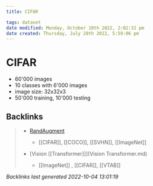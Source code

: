 ```yaml
---
title: CIFAR

tags: dataset 
date modified: Monday, October 10th 2022, 2:02:32 pm
date created: Thursday, July 28th 2022, 5:59:06 pm
---
```


# CIFAR
- 60'000 images
- 10 classes with 6'000 images
- image size: 32x32x3
- 50'000 training, 10'000 testing

## Backlinks
> - [RandAugment](RandAugment.md)
>   - [[CIFAR]], [[COCO]], [[SVHN]], [[ImageNet]]
>
> - [Vision [[Transformer]]](Vision Transformer.md)
>   - [[ImageNet]] , [[CIFAR]], [[VTAB]]

_Backlinks last generated 2022-10-04 13:01:19_
